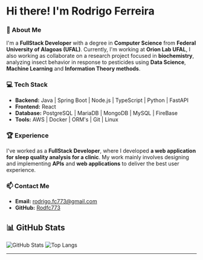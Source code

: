 # Hi there! I'm Rodrigo Ferreira

### 🚀 About Me

I'm a **FullStack Developer** with a degree in **Computer Science** from **Federal University of Alagoas (UFAL)**. Currently, I'm working at **Orion Lab UFAL**, I also working as collaborate on a research project focused in **biochemistry**, analyzing insect behavior in response to pesticides using **Data Science**, **Machine Learning** and **Information Theory methods**.

### 💻 Tech Stack

- **Backend:**  Java | Spring Boot | Node.js | TypeScript | Python | FastAPI
- **Frontend:** React  
- **Database:** PostgreSQL | MariaDB | MongoDB | MySQL | FireBase  
- **Tools:** AWS | Docker | ORM's | Git | Linux  

### 🏆 Experience

I've worked as a **FullStack Developer**, where I developed **a web application for sleep quality analysis for a clinic**. My work mainly involves designing and implementing **APIs** and **web applications** to deliver the best user experience.

### 📫 Contact Me

- **Email:** rodrigo.fc773@gmail.com  
- **GitHub:** [Rodfc773](https://github.com/Rodfc773)  

  
## 📊 GitHub Stats

![GitHub Stats](https://github-readme-stats.vercel.app/api?username=Rodfc773&show_icons=true&theme=radical)
![Top Langs](https://github-readme-stats.vercel.app/api/top-langs/?username=Rodfc773&layout=compact&theme=radical)

---
